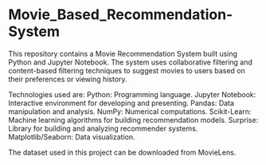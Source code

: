 # Movie_Based_Recommendation-System

This repository contains a Movie Recommendation System built using Python and Jupyter Notebook. The system uses collaborative filtering and content-based filtering techniques to suggest movies to users based on their preferences or viewing history.

Technologies used are:
Python: Programming language.
Jupyter Notebook: Interactive environment for developing and presenting.
Pandas: Data manipulation and analysis.
NumPy: Numerical computations.
Scikit-Learn: Machine learning algorithms for building recommendation models.
Surprise: Library for building and analyzing recommender systems.
Matplotlib/Seaborn: Data visualization.

The dataset used in this project can be downloaded from MovieLens.
